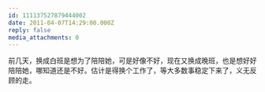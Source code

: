 ```yaml
---
id: 111137527879444002
date: 2011-04-07T14:29:00.000Z
reply: false
media_attachments: 0
---
```


前几天，换成白班是想为了陪陪她，可是好像不好，现在又换成晚班，也是想好好陪陪她，哪知道还是不好。估计是得换个工作了，等大多数事稳定下来了，义无反顾的走。 ​​​​

